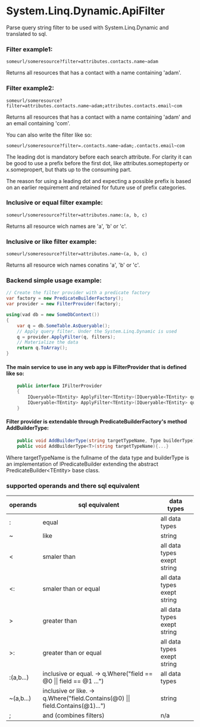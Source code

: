 # System.Linq.Dynamic.ApiFilter

Parse query string filter to be used with System.Linq.Dynamic and translated to sql. 

### Filter example1:
```
someurl/someresource?filter=attributes.contacts.name~adam
```
Returns all resources that has a contact with a name containing 'adam'.

### Filter example2:
```
someurl/someresource?filter=attributes.contacts.name~adam;attributes.contacts.email~com
```
Returns all resources that has a contact with a name containing 'adam' and an email containing 'com'.

You can also write the filter like so:
```
someurl/someresource?filter=.contacts.name~adam;.contacts.email~com
```
The leading dot is mandatory before each search attribute. For clarity it can be good to use a prefix before the first dot, like attributes.someptoperty or x.somepropert, but thats up to the consuming part.

The reason for using a leading dot and expecting a possible prefix is based on an earlier requirement and retained for future use of prefix categories.

### Inclusive or equal filter example:
```
someurl/someresource?filter=attributes.name:(a, b, c)
```
Returns all resource wich names are 'a', 'b' or 'c'.

### Inclusive or like filter example:
```
someurl/someresource?filter=attributes.name~(a, b, c)
```
Returns all resource wich names conatins 'a', 'b' or 'c'.

### Backend simple usage example:
```C#
// Create the filter provider with a predicate factory
var factory = new PredicateBuilderFactory();
var provider = new FilterProvider(factory);

using(vad db = new SomeDbContext())
{
    var q = db.SomeTable.AsQueryable();
    // Apply query filter. Under the System.Linq.Dynamic is used
    q = provider.ApplyFilter(q, filters);
    // Materialize the data
    return q.ToArray();
}
```

#### The main service to use in any web app is IFilterProvider that is defined like so:
```C#
    public interface IFilterProvider
    {
        IQueryable<TEntity> ApplyFilter<TEntity>(IQueryable<TEntity> query, string filters);
        IQueryable<TEntity> ApplyFilter<TEntity>(IQueryable<TEntity> query, IEnumerable<Filter> filters);
    }
```
#### Filter provider is extendable through PredicateBuilderFactory's method AddBuilderType: 
```C#
    public void AddBuilderType(string targetTypeName, Type builderType){...}
    public void AddBuilderType<T>(string targetTypeName){...}
```
Where targetTypeName is the fullname of the data type and builderType is an implementation of IPredicateBuilder extending the abstract PredicateBuilder\<TEntity> base class.

### supported operands and there sql equivalent
 operands | sql equivalent | data types
--- | --- | ---
 : | equal | all data types
 ~ | like | string
 < | smaler than | all data types exept string
 <: | smaler than or equal | all data types exept string
 \>  | greater than | all data types exept string
 \>: | greater than or equal | all data types exept string
 :(a,b...) | inclusive or equal. -\> q.Where("field == @0 \|\| field == @1 ...") | all data types
 ~(a,b...) | inclusive or like. -\> q.Where("field.Contains(@0) \|\| field.Contains(@1)...") | string
 ; | and (combines filters) | n/a
